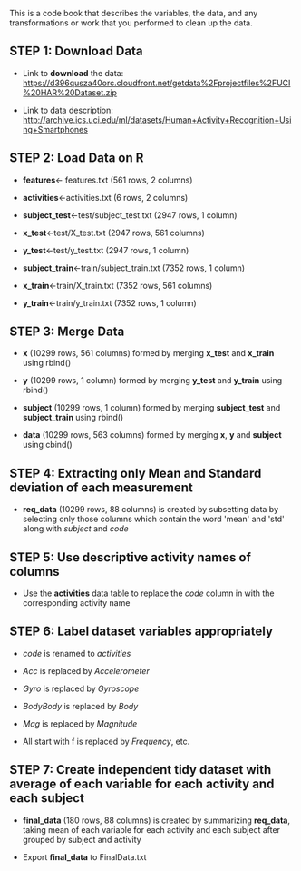 

This is a code book that describes the variables, the data, and any transformations or work that you performed to clean up the data.

## STEP 1: Download Data

* Link to **download** the data: https://d396qusza40orc.cloudfront.net/getdata%2Fprojectfiles%2FUCI%20HAR%20Dataset.zip

* Link to data description: http://archive.ics.uci.edu/ml/datasets/Human+Activity+Recognition+Using+Smartphones

## STEP 2: Load Data on R

* **features**<- features.txt (561 rows, 2 columns)

* **activities**<-activities.txt (6 rows, 2 columns)

* **subject_test**<-test/subject_test.txt (2947 rows, 1 column)

* **x_test**<-test/X_test.txt (2947 rows, 561 columns)

* **y_test**<-test/y_test.txt (2947 rows, 1 column)

* **subject_train**<-train/subject_train.txt (7352 rows, 1 column)

* **x_train**<-train/X_train.txt (7352 rows, 561 columns)

* **y_train**<-train/y_train.txt (7352 rows, 1 column)

## STEP 3: Merge Data

* **x** (10299 rows, 561 columns) formed by merging **x_test** and **x_train** using rbind()

* **y** (10299 rows, 1 column) formed by merging **y_test** and **y_train** using rbind()

* **subject** (10299 rows, 1 column) formed by merging **subject_test** and **subject_train** using rbind()

* **data** (10299 rows, 563 columns) formed by merging **x**, **y** and **subject** using cbind()

## STEP 4: Extracting only Mean and Standard deviation of each measurement

* **req_data** (10299 rows, 88 columns) is created by subsetting data by selecting only those columns which contain the word 'mean' and 'std' along with *subject* and *code*

## STEP 5: Use descriptive activity names of columns

* Use the **activities** data table to replace the *code* column in with the corresponding activity name

## STEP 6: Label dataset variables appropriately

* *code* is renamed to *activities*

* *Acc* is replaced by *Accelerometer*

* *Gyro* is replaced by *Gyroscope*

* *BodyBody* is replaced by *Body*

* *Mag* is replaced by *Magnitude*

* All start with f is replaced by *Frequency*, etc.

## STEP 7: Create independent tidy dataset with average of each variable for each activity and each subject

* **final_data** (180 rows, 88 columns) is created by summarizing **req_data**, taking mean of each variable for each activity and each subject after grouped by subject and activity

* Export **final_data** to FinalData.txt


